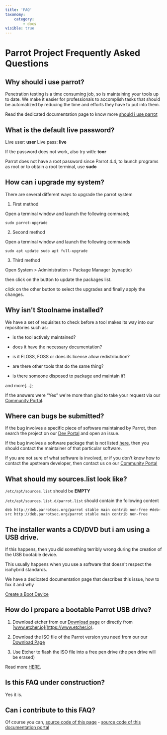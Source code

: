 ```yaml
---
title: 'FAQ'
taxonomy:
    category:
        - docs
visible: true
---
```


# Parrot Project Frequently Asked Questions

## Why should i use parrot?

Penetration testing is a time consuming job, so is maintaining your tools up to date.
We make it easier for professionals to accomplish tasks that should be automatized by reducing the time and efforts they have to put into them.

Read the dedicated documentation page to know more
[should i use parrot](https://www.parrotsec.org/docs/intro/should-i-use-parrot/)



## What is the default live password?

Live user: **user**
Live pass: **live**

If the password does not work, also try with: **toor**

Parrot does not have a root password since Parrot 4.4, to launch programs as root or to obtain a root terminal, use **sudo**



## How can i upgrade my system?

There are several different ways to upgrade the parrot system

1) First method

Open a terminal window and launch the following command;

`sudo parrot-upgrade`

2) Second method

Open a terminal window and launch the following commands

`sudo apt update
sudo apt full-upgrade
`

3) Third method

Open System > Administration > Package Manager (synaptic)

then click on the button to update the packages list.

click on the other button to select the upgrades and finally apply the changes.



## Why isn't $toolname installed?

We have a set of requisites to check before a tool makes its way into our repositories such as:

- is the tool actively maintained?

- does it have the necessary documentation?

- is it FLOSS, FOSS or does its license allow redistribution?

- are there other tools that do the same thing?

- is there someone disposed to package and maintain it?


and more[...];


If the answers were “Yes” we're more than glad to take your request via our [Community Portal](https://community.parrotsec.org/c/development).



## Where can bugs be submitted?

If the bug involves a specific piece of software maintained by Parrot, then search the project on our <html><a href="https://dev.parrotsec.org/parrot" target="_blank" class="btn btn-primary">Dev Portal</a></html> and open an issue.

If the bug involves a software package that is not listed <html><a href="https://dev.parrotsec.org/parrot" target="_blank" class="btn btn-primary">here</a></html>, then you should contact the maintainer of that particular software.

If you are not sure of what software is involved, or if you don't know how to contact the upstream developer, then contact us on our [Community Portal](https://community.parrotsec.org/)

## What should my sources.list look like?

`/etc/apt/sources.list` should be **EMPTY**

`/etc/apt/sources.list.d/parrot.list` should contain the following content

`deb http://deb.parrotsec.org/parrot stable main contrib non-free
#deb-src http://deb.parrotsec.org/parrot stable main contrib non-free
`


## The installer wants a CD/DVD but i am using a USB drive.

If this happens, then you did something terribly wrong during the creation of the USB bootable device.

This usually happens when you use a software that doesn't respect the isohybrid standards.

We have a dedicated documentation page that describes this issue, how to fox it and why

[Create a Boot Device](getting-started/create-boot-device)

## How do i prepare a bootable Parrot USB drive?

1) Download etcher from our [Download page](https://www.parrotsec.org/download.php) or directly from [www.etcher.io](https://www.etcher.io).

2) Download the ISO file of the Parrot version you need from our our [Download Page](https://www.parrotsec.org/download.php)

3) Use Etcher to flash the ISO file into a free pen drive (the pen drive will be erased)

Read more [HERE](https://www.parrotsec.org/docs/getting-started/create-boot-device).


## Is this FAQ under construction?

Yes it is.

## Can i contribute to this FAQ?

Of course you can, [source code of this page](https://dev.parrotsec.org/parrot/documentation/blob/master/docs/faq.md) - [source code of this documentation portal](https://dev.parrotsec.org/parrot/documentation)